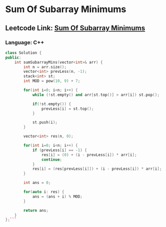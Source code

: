 # Sum Of Subarray Minimums

## Leetcode Link: [Sum Of Subarray Minimums](https://leetcode.com/problems/sum-of-subarray-minimums/)
### Language: C++

```cpp
class Solution {
public:
    int sumSubarrayMins(vector<int>& arr) {
        int n = arr.size();
        vector<int> prevLess(n, -1);
        stack<int> st;
        int MOD = pow(10, 9) + 7;

        for(int i=0; i<n; i++) {
            while (!st.empty() and arr[st.top()] > arr[i]) st.pop();

            if(!st.empty()) {
                prevLess[i] = st.top();
            }

            st.push(i);
        }

        vector<int> res(n, 0);

        for(int i=0; i<n; i++) {
            if (prevLess[i] == -1) {
                res[i] = (0) + (i - prevLess[i]) * arr[i];   
                continue;
            }
            res[i] = (res[prevLess[i]]) + (i - prevLess[i]) * arr[i];
        }

        int ans = 0;

        for(auto i: res) {
            ans = (ans + i) % MOD;
        }

        return ans;
    }
};```



